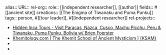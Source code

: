 alias::
URL::
rel-org::
role:: [[independent researcher]], [[author]]
fields:: #[[ancient site]]
creations:: [[The Enigma of Tiwanaku and Puma Punku]]
tags:: person, #[[tour leader]], #[[independent researcher]]
rel-projects::


- [Hidden Inca Tours - Visit Paracas, Nazca, Cusco, Machu Picchu, Peru & Tiwanaku, Puma Punku, Bolivia w/ Brien Foerster](https://hiddenincatours.com/)
- [Khemitology.com | The Khemit School of Ancient Mysticism | {KSAM}](https://www.khemitology.com/)
-
-
